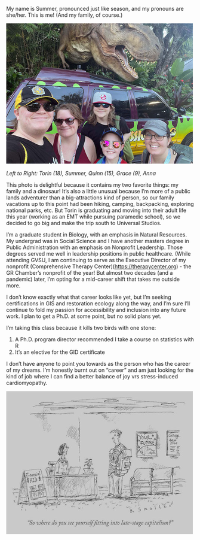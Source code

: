 My name is Summer, pronounced just like season, and my pronouns are she/her. This is me! (And my family, of course.)

![](https://github.com/wrightsu/preparation01/blob/main/SummersFam_Small.jpg)

_Left to Right: Torin (18), Summer, Quinn (15), Grace (9), Anna_

This photo is delightful because it contains my two favorite things: my family and a dinosaur! It’s also a little unusual because I’m more of a public lands adventurer than a big-attractions kind of person, so our family vacations up to this point had been hiking, camping, backpacking, exploring national parks, etc. But Torin is graduating and moving into their adult life this year (working as an EMT while pursuing paramedic school), so we decided to go big and make the trip south to Universal Studios. 

I’m a graduate student in Biology, with an emphasis in Natural Resources. My undergrad was in Social Science and I have another masters degree in Public Administration with an emphasis on Nonprofit Leadership. Those degrees served me well in leadership positions in public healthcare. (While attending GVSU, I am continuing to serve as the Executive Director of my nonprofit (Comprehensive Therapy Center)(https://therapycenter.org) - the GR Chamber’s nonprofit of the year!  But almost two decades (and a pandemic) later, I’m opting  for a mid-career shift that takes me outside more. 

I don’t know exactly what that career looks like yet, but I’m seeking certifications in GIS and restoration ecology along the way, and I’m sure I’ll continue to fold my passion for accessibility and inclusion into any future work. I plan to get a Ph.D. at some point, but no solid plans yet.

I’m taking this class because it kills two birds with one stone:

1. A Ph.D. program director recommended I take a course on statistics with R
2. It’s an  elective for the GID certificate 

I don’t have anyone to point you towards as the person who has the career of my dreams. I’m honestly burnt out on “career” and am just looking for the kind of job where I can find a better balance of joy vrs stress-induced cardiomyopathy.

![](https://github.com/wrightsu/preparation01/blob/main/late-stage-capitalism-barbara-smaller.jpg)


